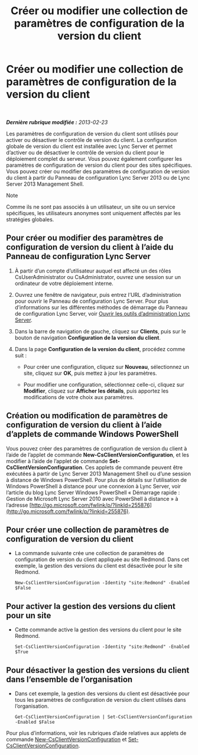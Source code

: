 ﻿---
title: Créer ou modifier une collection de paramètres de configuration de la version du client
TOCTitle: Créer ou modifier une collection de paramètres de configuration de la version du client
ms:assetid: 4e6faffd-a36f-40f1-8734-78d84b7df921
ms:mtpsurl: https://technet.microsoft.com/fr-fr/library/JJ898477(v=OCS.15)
ms:contentKeyID: 53095418
ms.date: 05/20/2016
mtps_version: v=OCS.15
ms.translationtype: HT
---

# Créer ou modifier une collection de paramètres de configuration de la version du client

 

_**Dernière rubrique modifiée :** 2013-02-23_

Les paramètres de configuration de version du client sont utilisés pour activer ou désactiver le contrôle de version du client. La configuration globale de version du client est installée avec Lync Server et permet d’activer ou de désactiver le contrôle de version du client pour le déploiement complet du serveur. Vous pouvez également configurer les paramètres de configuration de version du client pour des sites spécifiques. Vous pouvez créer ou modifier des paramètres de configuration de version du client à partir du Panneau de configuration Lync Server 2013 ou de Lync Server 2013 Management Shell.

> [!note]  
> Comme ils ne sont pas associés à un utilisateur, un site ou un service spécifiques, les utilisateurs anonymes sont uniquement affectés par les stratégies globales.

## Pour créer ou modifier des paramètres de configuration de version du client à l’aide du Panneau de configuration Lync Server

1.  À partir d’un compte d’utilisateur auquel est affecté un des rôles CsUserAdministrator ou CsAdministrator, ouvrez une session sur un ordinateur de votre déploiement interne.

2.  Ouvrez une fenêtre de navigateur, puis entrez l’URL d’administration pour ouvrir le Panneau de configuration Lync Server. Pour plus d’informations sur les différentes méthodes de démarrage du Panneau de configuration Lync Server, voir [Ouvrir les outils d’administration Lync Server](lync-server-2013-open-lync-server-administrative-tools.md).

3.  Dans la barre de navigation de gauche, cliquez sur **Clients**, puis sur le bouton de navigation **Configuration de la version du client**.

4.  Dans la page **Configuration de la version du client**, procédez comme suit :
    
      - Pour créer une configuration, cliquez sur **Nouveau**, sélectionnez un site, cliquez sur **OK**, puis mettez à jour les paramètres.
    
      - Pour modifier une configuration, sélectionnez celle-ci, cliquez sur **Modifier**, cliquez sur **Afficher les détails**, puis apportez les modifications de votre choix aux paramètres.

## Création ou modification de paramètres de configuration de version du client à l’aide d’applets de commande Windows PowerShell

Vous pouvez créer des paramètres de configuration de version du client à l’aide de l’applet de commande **New-CsClientVersionConfiguration**, et les modifier à l’aide de l’applet de commande **Set-CsClientVersionConfiguration**. Ces applets de commande peuvent être exécutées à partir de Lync Server 2013 Management Shell ou d’une session à distance de Windows PowerShell. Pour plus de détails sur l’utilisation de Windows PowerShell à distance pour une connexion à Lync Server, voir l’article du blog Lync Server Windows PowerShell « Démarrage rapide : Gestion de Microsoft Lync Server 2010 avec PowerShell à distance » à l’adresse [http://go.microsoft.com/fwlink/p/?linkId=255876](http://go.microsoft.com/fwlink/p/?linkid=255876).

## Pour créer une collection de paramètres de configuration de version du client

  - La commande suivante crée une collection de paramètres de configuration de version du client appliquée au site Redmond. Dans cet exemple, la gestion des versions du client est désactivée pour le site Redmond.
    
        New-CsClientVersionConfiguration -Identity "site:Redmond" -Enabled $False

## Pour activer la gestion des versions du client pour un site

  - Cette commande active la gestion des versions du client pour le site Redmond.
    
        Set-CsClientVersionConfiguration -Identity "site:Redmond" -Enabled $True

## Pour désactiver la gestion des versions du client dans l’ensemble de l’organisation

  - Dans cet exemple, la gestion des versions du client est désactivée pour tous les paramètres de configuration de version du client utilisés dans l’organisation.
    
        Get-CsClientVersionConfiguration | Set-CsClientVersionConfiguration  -Enabled $False

Pour plus d’informations, voir les rubriques d’aide relatives aux applets de commande [New-CsClientVersionConfiguration](https://docs.microsoft.com/en-us/powershell/module/skype/New-CsClientVersionConfiguration) et [Set-CsClientVersionConfiguration](https://docs.microsoft.com/en-us/powershell/module/skype/Set-CsClientVersionConfiguration).

